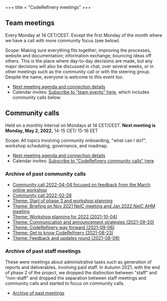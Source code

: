+++
title = "CodeRefinery meetings"
+++


## Team meetings

Every Monday at 14 CET/CEST. Except the first Monday of the month where we have a
call with more community focus (see below).

Scope: Making sure everything fits together; improving the processes, website
and documentation; information exchange; bouncing ideas off others. This is
the place where day-to-day decisions are made, but any major decisions will
also be discussed in chat, over several weeks, or in other meetings
such as the community call or with the steering group. Despite the
name, everyone is welcome to this event too.

- [Next meeting agenda and connection details](https://hackmd.io/@coderefinery/team-meeting)
- Calendar invites: [Subscribe to "team events" here](https://coderefinery.org/calendar/), which includes community calls below.


## Community calls

Held on a monthly interval on Mondays at 14 CET/CEST. **Next meeting is Monday, May 2, 2022,** 14-15 CET/ 15-16 EET

Scope: All topics involving community onboarding, "what can I do?",
workshop scheduling, governance, and roadmap.

- [Next meeting agenda and connection details](https://hackmd.io/@coderefinery/community-call)
- Calendar invites: [Subscribe to "CodeRefinery community calls" here](https://coderefinery.org/calendar/)


### Archive of past community calls

- [Community call 2022-04-04 focused on feedback from the March online workshop](https://github.com/coderefinery/coderefinery.org/blob/7fb0bd9/content/organization/meeting-minutes.md)
- [Community call 2022-02-28](https://github.com/coderefinery/coderefinery.org/blob/8c4f176/content/organization/meeting-minutes.md)
- [Theme: Start of phase 3 and workshop planning](https://github.com/coderefinery/coderefinery.org/blob/debdba1/content/organization/meeting-minutes.md)
- [Theme: Briefing on Nov 2021 NeIC meeting and Jan 2022 NeIC AHM meeting](https://github.com/coderefinery/coderefinery.org/blob/38f1273/content/about/community-call.md)
- [Theme: Workshop planning for 2022 (2021-10-04)](https://github.com/coderefinery/coderefinery.org/blob/6f0afb3/content/about/community-call.md)
- [Theme: Communication and announcement strategies (2021-09-20)](https://github.com/coderefinery/coderefinery.org/blob/34cc747/content/about/community-call.md)
- [Theme: CodeRefinery way forward (2021-09-06)](https://github.com/coderefinery/coderefinery.org/blob/afb8b4f/content/about/community-call.md)
- [Theme: Get to know CodeRefinery (2021-08-23)](https://github.com/coderefinery/coderefinery.org/blob/a47cb40/content/about/community-call.md)
- [Theme: Feedback and updates round (2021-08-09)](https://github.com/coderefinery/coderefinery.org/blob/7b65d3a/content/about/community-call.md)


### Archive of past staff meetings

These were meetings about administrative tasks such as generation of reports
and deliverables, involving paid staff.  In Autumn 2021, with the end of phase
2 of the project, we dropped the distinction between "staff" and "non-staff"
and dropped the separation between staff meetings and community calls and
started to focus on community calls.

- [Archive of past meetings](https://github.com/coderefinery/coderefinery.org/commits/main/content/about/staff-meetings.md)
